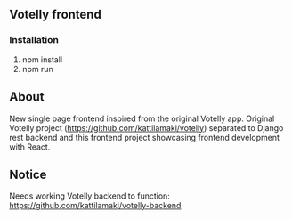 ## Votelly frontend

### Installation
1. npm install
2. npm run

## About
New single page frontend inspired from the original Votelly app. Original Votelly project (https://github.com/kattilamaki/votelly) separated to Django rest backend and this frontend project showcasing frontend development with React.

## Notice
Needs working Votelly backend to function: https://github.com/kattilamaki/votelly-backend
